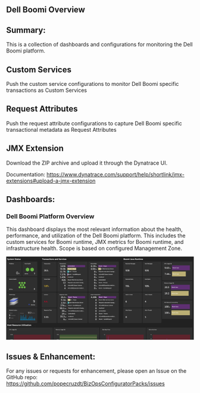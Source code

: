 ## Dell Boomi Overview

## Summary:
This is a collection of dashboards and configurations for monitoring the Dell Boomi platform.

## Custom Services
Push the custom service configurations to monitor Dell Boomi specific transactions as Custom Services

## Request Attributes
Push the request attribute configurations to capture Dell Boomi specific transactional metadata as Request Attributes

## JMX Extension
Download the ZIP archive and upload it through the Dynatrace UI.

Documentation: https://www.dynatrace.com/support/help/shortlink/jmx-extensions#upload-a-jmx-extension

## Dashboards:
### Dell Boomi Platform Overview
This dashboard displays the most relevant information about the health, performance, and utilization of the Dell Boomi platform.  This includes the custom services for Boomi runtime, JMX metrics for Boomi runtime, and infrastructure health.  Scope is based on configured Management Zone.

![Dell Boomi Platform Overview](https://raw.githubusercontent.com/popecruzdt/BizOpsConfiguratorPacks/main/screenshots/Dell_Boomi_Platform_Overview_screenshot.png)

## Issues & Enhancement:
For any issues or requests for enhancement, please open an Issue on the GitHub repo: https://github.com/popecruzdt/BizOpsConfiguratorPacks/issues
